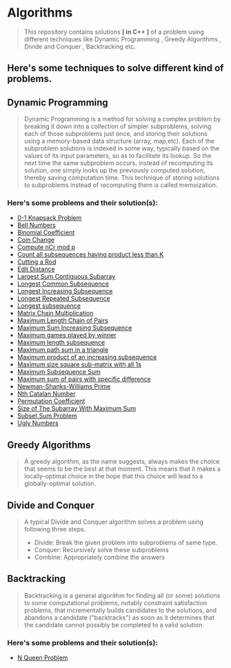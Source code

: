 # Algorithms
> This repository contains solutions **[ in C++ ]** of a problem using different techniques like Dynamic Programming , Greedy Algorithms , Divide and Conquer , Backtracking etc.

## Here's some techniques to solve different kind of problems.

## Dynamic Programming
> Dynamic Programming is a method for solving a complex problem by breaking it down into a collection of simpler subproblems, solving each of those subproblems just once, and storing their solutions using a memory-based data structure (array, map,etc). Each of the subproblem solutions is indexed in some way, typically based on the values of its input parameters, so as to facilitate its lookup. So the next time the same subproblem occurs, instead of recomputing its solution, one simply looks up the previously computed solution, thereby saving computation time. This technique of storing solutions to subproblems instead of recomputing them is called memoization.

### Here's some problems and their solution(s):
- [0-1 Knapsack Problem](0-1%20Knapsack%20Problem)
- [Bell Numbers](/Bell%20Numbers)
- [Binomial Coefficient](/Binomial%20Coefficient)
- [Coin Change](/Coin%20Change)
- [Compute nCr mod p](/Compute%20nCr%20mod%20p)
- [Count all subsequences having product less than K](/Count%20all%20subsequences%20having%20product%20less%20than%20K)
- [Cutting a Rod](/Cutting%20a%20Rod)
- [Edit Distance](/Edit%20Distance)
- [Largest Sum Contiguous Subarray](/Largest%20Sum%20Contiguous%20Subarray)
- [Longest Common Subsequence](/Longest%20Common%20Subsequence)
- [Longest Increasing Subsequence](/Longest%20Increasing%20Subsequence)
- [Longest Repeated Subsequence](/Longest%20Repeated%20Subsequence)
- [Longest subsequence](/Longest%20subsequence)
- [Matrix Chain Multiplication](/Matrix%20Chain%20Multiplication)
- [Maximum Length Chain of Pairs](/Maximum%20Length%20Chain%20of%20Pairs)
- [Maximum Sum Increasing Subsequence](/Maximum%20Sum%20Increasing%20Subsequence)
- [Maximum games played by winner](/Maximum%20games%20played%20by%20winner)
- [Maximum length subsequence](/Maximum%20length%20subsequence)
- [Maximum path sum in a triangle](/Maximum%20path%20sum%20in%20a%20triangle)
- [Maximum product of an increasing subsequence](/Maximum%20product%20of%20an%20increasing%20subsequence)
- [Maximum size square sub-matrix with all 1s](/Maximum%20size%20square%20sub-matrix%20with%20all%201s)
- [Maximum Subsequence Sum](/Maximum%20subsequence%20sum)
- [Maximum sum of pairs with specific difference](/Maximum%20sum%20of%20pairs%20with%20specific%20difference)
- [Newman-Shanks-Williams Prime](/Newman-Shanks-Williams%20prime)
- [Nth Catalan Number](/Nth%20Catalan%20Number)
- [Permutation Coefficient](/Permutation%20Coefficient)
- [Size of The Subarray With Maximum Sum](/Size%20of%20The%20Subarray%20With%20Maximum%20Sum)
- [Subset Sum Problem](/Subset%20Sum%20Problem)
- [Ugly Numbers](/Ugly%20Numbers)


## Greedy Algorithms
> A greedy algorithm, as the name suggests, always makes the choice that seems to be the best at that moment. This means that it makes a locally-optimal choice in the hope that this choice will lead to a globally-optimal solution.

## Divide and Conquer
> A typical Divide and Conquer algorithm solves a problem using following three steps.
> - Divide: Break the given problem into subproblems of same type.
> - Conquer: Recursively solve these subproblems
> - Combine: Appropriately combine the answers

## Backtracking
> Backtracking is a general algorithm for finding all (or some) solutions to some computational problems, notably constraint satisfaction problems, that incrementally builds candidates to the solutions, and abandons a candidate ("backtracks") as soon as it determines that the candidate cannot possibly be completed to a valid solution.

### Here's some problems and their solution(s): 
- [N Queen Problem ](/N%20Queen%20Problem)
